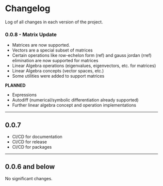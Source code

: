 # Changelog

Log of all changes in each version of the project.

### 0.0.8 - Matrix Update
 
- Matrices are now supported. 
- Vectors are a special subset of matrices
- Certain operations like row-echelon form (ref) and gauss jordan (rref) elimination are now supported for matrices
- Linear Algebra operations (eigenvalues, eigenvectors, etc. for matrices) 
- Linear Algebra concepts (vector spaces, etc.)
- Some utilities were added to support matrices

**PLANNED**

- Expressions 
- Autodiff (numerical/symbolic differentiation already supported)
- Further linear algebra concept and operation implementations

---

## 0.0.7
- CI/CD for documentation
- CI/CD for release
- CI/CD for packages

--- 

## 0.0.6 and below

No significant changes.
